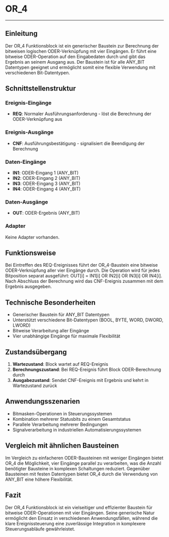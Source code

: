 # OR_4

* * * * * * * * * *

## Einleitung
Der OR_4 Funktionsblock ist ein generischer Baustein zur Berechnung der bitweisen logischen ODER-Verknüpfung mit vier Eingängen. Er führt eine bitweise ODER-Operation auf den Eingabedaten durch und gibt das Ergebnis an seinem Ausgang aus. Der Baustein ist für alle ANY_BIT Datentypen geeignet und ermöglicht somit eine flexible Verwendung mit verschiedenen Bit-Datentypen.

## Schnittstellenstruktur

### **Ereignis-Eingänge**
- **REQ**: Normaler Ausführungsanforderung - löst die Berechnung der ODER-Verknüpfung aus

### **Ereignis-Ausgänge**
- **CNF**: Ausführungsbestätigung - signalisiert die Beendigung der Berechnung

### **Daten-Eingänge**
- **IN1**: ODER-Eingang 1 (ANY_BIT)
- **IN2**: ODER-Eingang 2 (ANY_BIT)
- **IN3**: ODER-Eingang 3 (ANY_BIT)
- **IN4**: ODER-Eingang 4 (ANY_BIT)

### **Daten-Ausgänge**
- **OUT**: ODER-Ergebnis (ANY_BIT)

### **Adapter**
Keine Adapter vorhanden.

## Funktionsweise
Bei Eintreffen des REQ-Ereignisses führt der OR_4-Baustein eine bitweise ODER-Verknüpfung aller vier Eingänge durch. Die Operation wird für jedes Bitposition separat ausgeführt: OUT[i] = IN1[i] OR IN2[i] OR IN3[i] OR IN4[i]. Nach Abschluss der Berechnung wird das CNF-Ereignis zusammen mit dem Ergebnis ausgegeben.

## Technische Besonderheiten
- Generischer Baustein für ANY_BIT Datentypen
- Unterstützt verschiedene Bit-Datentypen (BOOL, BYTE, WORD, DWORD, LWORD)
- Bitweise Verarbeitung aller Eingänge
- Vier unabhängige Eingänge für maximale Flexibilität

## Zustandsübergang
1. **Wartezustand**: Block wartet auf REQ-Ereignis
2. **Berechnungszustand**: Bei REQ-Ereignis führt Block ODER-Berechnung durch
3. **Ausgabezustand**: Sendet CNF-Ereignis mit Ergebnis und kehrt in Wartezustand zurück

## Anwendungsszenarien
- Bitmasken-Operationen in Steuerungssystemen
- Kombination mehrerer Statusbits zu einem Gesamtstatus
- Parallele Verarbeitung mehrerer Bedingungen
- Signalverarbeitung in industriellen Automatisierungssystemen

## Vergleich mit ähnlichen Bausteinen
Im Vergleich zu einfacheren ODER-Bausteinen mit weniger Eingängen bietet OR_4 die Möglichkeit, vier Eingänge parallel zu verarbeiten, was die Anzahl benötigter Bausteine in komplexen Schaltungen reduziert. Gegenüber Bausteinen mit festen Datentypen bietet OR_4 durch die Verwendung von ANY_BIT eine höhere Flexibilität.

## Fazit
Der OR_4 Funktionsblock ist ein vielseitiger und effizienter Baustein für bitweise ODER-Operationen mit vier Eingängen. Seine generische Natur ermöglicht den Einsatz in verschiedenen Anwendungsfällen, während die klare Ereignissteuerung eine zuverlässige Integration in komplexere Steuerungsabläufe gewährleistet.
